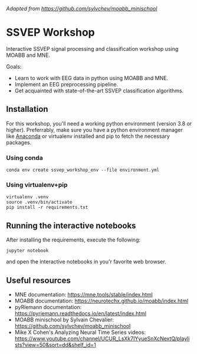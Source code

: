 *Adapted from https://github.com/sylvchev/moabb_minischool*

# SSVEP Workshop

Interactive SSVEP signal processing and classification workshop using
MOABB and MNE.

Goals:

-   Learn to work with EEG data in python using MOABB and MNE.
-   Implement an EEG preprocessing pipeline.
-   Get acquainted with state-of-the-art SSVEP classification
    algorithms.

## Installation

For this workshop, you'll need a working python environment (version 3.8
or higher). Preferrably, make sure you have a python environment manager
like [Anaconda](https://www.anaconda.com/products/distribution) or
virtualenv installed and pip to fetch the necessary packages.

### Using conda

    conda env create ssvep_workshop_env --file environment.yml

### Using virtualenv+pip

    virtualenv .venv
    source .venv/bin/activate
    pip install -r requirements.txt

## Running the interactive notebooks

After installing the requirements, execute the following:

    jupyter notebook

and open the interactive notebooks in you'r favorite web browser.

## Useful resources

-   MNE documentation: https://mne.tools/stable/index.html
-   MOABB documentation: https://neurotechx.github.io/moabb/index.html
-   pyRiemann documentation:
    https://pyriemann.readthedocs.io/en/latest/index.html
-   MOABB minischool by Sylvain Chevalier:
    https://github.com/sylvchev/moabb_minischool
-   Mike X Cohen's Analyzing Neural Time Series videos:
    https://www.youtube.com/channel/UCUR_LsXk7IYyueSnXcNextQ/playlists?view=50&sort=dd&shelf_id=1

